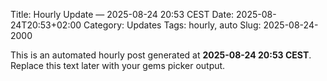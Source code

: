 Title: Hourly Update — 2025-08-24 20:53 CEST
Date: 2025-08-24T20:53+02:00
Category: Updates
Tags: hourly, auto
Slug: 2025-08-24-2000

This is an automated hourly post generated at **2025-08-24 20:53 CEST**.
Replace this text later with your gems picker output.
